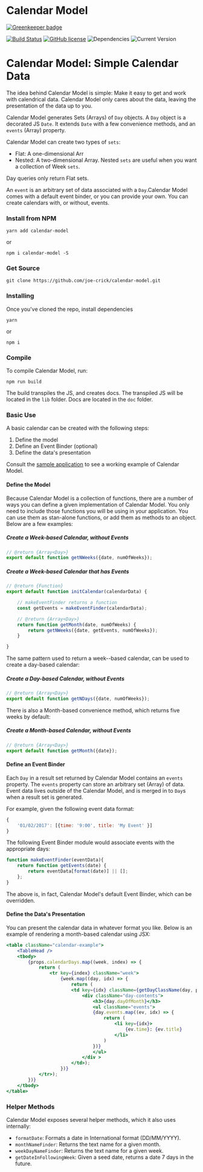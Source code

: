 Calendar Model
==================

[![Greenkeeper badge](https://badges.greenkeeper.io/joe-crick/calendar-model.svg)](https://greenkeeper.io/)

[![Build Status](https://travis-ci.org/joe-crick/calendar-model.svg?branch=master)](https://travis-ci.org/joe-crick/calendar-model)
[![GitHub license](https://img.shields.io/github/license/Day8/re-frame.svg)](license.txt)
![Dependencies](https://img.shields.io/badge/dependencies-up%20to%20date-brightgreen.svg)
![Current Version](https://img.shields.io/badge/version-0.0.1-green.svg)


# Calendar Model: Simple Calendar Data

The idea behind Calendar Model is simple: Make it easy to get and work with calendrical data. Calendar Model  only cares about the data, leaving the presentation of the data up to you.

Calendar Model generates Sets \(Arrays\) of `Day` objects. A `Day` object is a decorated JS `Date`. It extends `Date` with a few convenience methods, and an `events` \(Array\) property.

Calendar Model can create two types of `sets`:

* Flat: A one-dimensional Arr
* Nested: A two-dimensional Array. Nested `sets` are useful when you want a collection of Week `sets`.

Day queries only return Flat sets.

An `event` is an arbitrary set of data associated with a `Day`.Calendar Model comes with a default event binder, or you can provide your own. You can create calendars with, or without, events.


### Install from NPM

```
yarn add calendar-model
```
or
```
npm i calendar-model -S
```

### Get Source

```
git clone https://github.com/joe-crick/calendar-model.git
```

### Installing

Once you've cloned the repo, install dependencies

```
yarn
```
or
```
npm i
```

### Compile

To compile Calendar Model, run:

```
npm run build
```

The build transpiles the JS, and creates docs. The transpiled JS will be located in the `lib` folder. Docs are located in the `doc` folder.


### Basic Use

A basic calendar can be created with the following steps:

1. Define the model
2. Define an Event Binder \(optional\)
3. Define the data's presentation

Consult the [sample application](https://github.com/joe-crick/calendar-model-example) to see a working example of Calendar Model.

#### Define the Model

Because Calendar Model is a collection of functions, there are a number of ways you can define a given implementation of Calendar Model. You only need to include those functions you will be using in your application. You can use them as stan-alone functions, or add them as methods to an object. Below are a few examples:

##### Create a Week-based Calendar, without Events

```js
// @return {Array<Day>}
export default function getNWeeks({date, numOfWeeks});
```

##### Create a Week-based Calendar that has Events

```js
// @return {Function}
export default function initCalendar(calendarData) {

    // makeEventFinder returns a function
    const getEvents = makeEventFinder(calendarData);

    // @return {Array<Day>}
    return function getMonth(date, numOfWeeks) {
        return getNWeeks({date, getEvents, numOfWeeks});
    }

}
```

The same pattern used to return a week--based calendar, can be used to create a day-based calendar:

##### Create a Day-based Calendar, without Events

```js
// @return {Array<Day>}
export default function getNDays({date, numOfWeeks});
```

There is also a Month-based convenience method, which returns five weeks by default:

##### Create a Month-based Calendar, without Events

```js
// @return {Array<Day>}
export default function getMonth({date});
```

#### Define an Event Binder

Each `Day` in a result set returned by Calendar Model contains an `events` property. The `events` property can store an arbitrary set \(Array\) of data. Event data lives outside of the Calendar Model, and is merged in to `Day`s when a result set is generated.

For example, given the following event data format:

```js
{ 
    '01/02/2017': [{time: '9:00', title: 'My Event' }]
}
```

The following Event Binder module would associate events with the appropriate days:

```js
function makeEventFinder(eventData){
    return function getEvents(date) {
        return eventData[format(date)] || [];
    };
}
```

The above is, in fact, Calendar Model's default Event Binder, which can be overridden.

#### Define the Data's Presentation

You can present the calendar data in whatever format you like. Below is an example of rendering a month-based calendar using JSX:

```jsx
<table className="calendar-example">
    <TableHead />
    <tbody>
        {props.calendarDays.map((week, index) => {
            return (
                <tr key={index} className="week">
                    {week.map((day, idx) => {
                        return (
                        <td key={idx} className={getDayClassName(day, props.month)}>
                            <div className="day-contents">
                                <h3>{day.dayOfMonth}</h3>
                                <ul className="events">
                                {day.events.map((ev, idx) => {
                                    return (
                                        <li key={idx}>
                                            {ev.time}: {ev.title}
                                        </li>
                                    )
                                })}
                                </ul>
                            </div >
                        </td>);
                    })}                                             
            </tr>);
        })}
    </tbody>
</table>
```

### Helper Methods

Calendar Model exposes several helper methods, which it also uses internally:

* `formatDate`: Formats a date in International format \(DD/MM/YYYY\).
* `monthNameFinder`: Returns the text name for a given month.
* `weekDayNameFinder`: Returns the text name for a given week.
* `getDateInFollowingWeek`: Given a seed date, returns a date 7 days in the future.